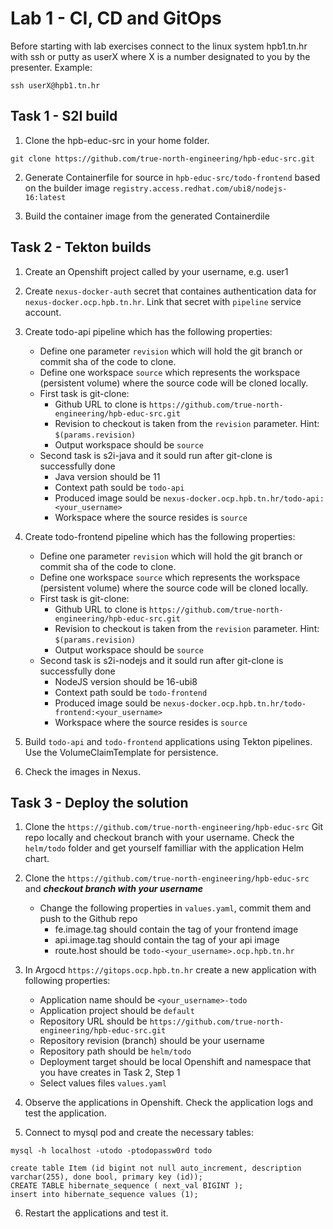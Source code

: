 # Lab 1 - CI, CD and GitOps

Before starting with lab exercises connect to the linux system hpb1.tn.hr with ssh or putty as userX where X is a number designated to you by the presenter.
Example:

```ssh userX@hpb1.tn.hr```

## Task 1 - S2I build

1. Clone the hpb-educ-src in your home folder.

```git clone https://github.com/true-north-engineering/hpb-educ-src.git```

2. Generate Containerfile for source in ```hpb-educ-src/todo-frontend``` based on the builder image ```registry.access.redhat.com/ubi8/nodejs-16:latest```

3. Build the container image from the generated Containerdile

## Task 2 - Tekton builds

1. Create an Openshift project called by your username, e.g. user1

2. Create ```nexus-docker-auth``` secret that containes authentication data for ```nexus-docker.ocp.hpb.tn.hr```. Link that secret with ```pipeline``` service account.

3. Create todo-api pipeline which has the following properties:
    * Define one parameter ```revision``` which will hold the git branch or commit sha of the code to clone.
    * Define one workspace ```source``` which represents the workspace (persistent volume) where the source code will be cloned locally.
    * First task is git-clone:
        * Github URL to clone is ```https://github.com/true-north-engineering/hpb-educ-src.git```
        * Revision to checkout is taken from the ```revision``` parameter. Hint: ```$(params.revision)```
        * Output workspace should be ```source```
    * Second task is s2i-java and it sould run after git-clone is successfully done
        * Java version should be 11
        * Context path sould be ```todo-api```
        * Produced image sould be ```nexus-docker.ocp.hpb.tn.hr/todo-api:<your_username>```
        * Workspace where the source resides is ```source```

4. Create todo-frontend pipeline which has the following properties:
    * Define one parameter ```revision``` which will hold the git branch or commit sha of the code to clone.
    * Define one workspace ```source``` which represents the workspace (persistent volume) where the source code will be cloned locally.
    * First task is git-clone:
        * Github URL to clone is ```https://github.com/true-north-engineering/hpb-educ-src.git```
        * Revision to checkout is taken from the ```revision``` parameter. Hint: ```$(params.revision)```
        * Output workspace should be ```source```
    * Second task is s2i-nodejs and it sould run after git-clone is successfully done
        * NodeJS version should be 16-ubi8
        * Context path sould be ```todo-frontend```
        * Produced image sould be ```nexus-docker.ocp.hpb.tn.hr/todo-frontend:<your_username>```
        * Workspace where the source resides is ```source```

5. Build ```todo-api``` and ```todo-frontend``` applications using Tekton pipelines. Use the VolumeClaimTemplate for persistence.

6. Check the images in Nexus.

## Task 3 - Deploy the solution

1. Clone the ```https://github.com/true-north-engineering/hpb-educ-src``` Git repo locally and checkout branch with your username. Check the ```helm/todo``` folder and get yourself familliar with the application Helm chart.

2. Clone the ```https://github.com/true-north-engineering/hpb-educ-src``` and ***checkout branch with your username***
    * Change the following properties in ```values.yaml```, commit them and push to the Github repo
        * fe.image.tag should contain the tag of your frontend image
        * api.image.tag should contain the tag of your api image
        * route.host should be ```todo-<your_username>.ocp.hpb.tn.hr```

3. In Argocd ```https://gitops.ocp.hpb.tn.hr``` create a new application with following properties:
    * Application name should be ```<your_username>-todo```
    * Application project should be ```default```
    * Repository URL should be ```https://github.com/true-north-engineering/hpb-educ-src.git```
    * Repository revision (branch) should be your username
    * Repository path should be ```helm/todo```
    * Deployment target should be local Openshift and namespace that you have creates in Task 2, Step 1
    * Select values files ```values.yaml```

4. Observe the applications in Openshift. Check the application logs and test the application.

5. Connect to mysql pod and create the necessary tables:

```
mysql -h localhost -utodo -ptodopassw0rd todo

create table Item (id bigint not null auto_increment, description varchar(255), done bool, primary key (id));
CREATE TABLE hibernate_sequence ( next_val BIGINT );
insert into hibernate_sequence values (1);
```

6. Restart the applications and test it.